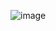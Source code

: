 ![image](https://user-images.githubusercontent.com/114355247/206224581-094df7b8-40c1-4f4c-9f77-7fd22f55f4d7.png)
